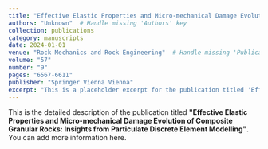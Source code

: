 ```yaml
---
title: "Effective Elastic Properties and Micro-mechanical Damage Evolution of Composite Granular Rocks: Insights from Particulate Discrete Element Modelling"
authors: "Unknown"  # Handle missing 'Authors' key
collection: publications
category: manuscripts
date: 2024-01-01
venue: "Rock Mechanics and Rock Engineering"  # Handle missing 'Publication' key
volume: "57"
number: "9"
pages: "6567-6611"
publisher: "Springer Vienna Vienna"
excerpt: "This is a placeholder excerpt for the publication titled 'Effective Elastic Properties and Micro-mechanical Damage Evolution of Composite Granular Rocks: Insights from Particulate Discrete Element Modelling'."
---
```


This is the detailed description of the publication titled **"Effective Elastic Properties and Micro-mechanical Damage Evolution of Composite Granular Rocks: Insights from Particulate Discrete Element Modelling"**. You can add more information here.

